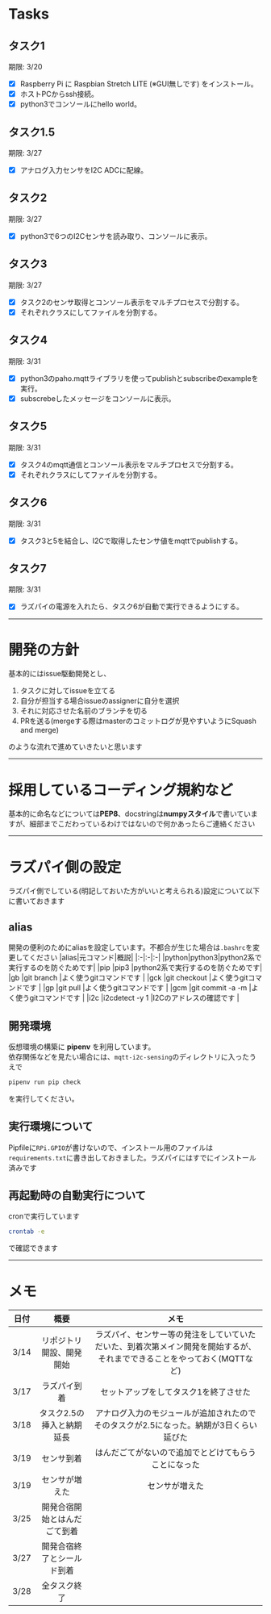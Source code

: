 # Tasks
## タスク1
期限: 3/20
- [x] Raspberry Pi に Raspbian Stretch LITE (※GUI無しです) をインストール。
- [x] ホストPCからssh接続。
- [x] python3でコンソールにhello world。
## タスク1.5
期限: 3/27
- [x] アナログ入力センサをI2C ADCに配線。
## タスク2
期限: 3/27
- [x] python3で6つのI2Cセンサを読み取り、コンソールに表示。
## タスク3
期限: 3/27
- [x] タスク2のセンサ取得とコンソール表示をマルチプロセスで分割する。
- [x] それぞれクラスにしてファイルを分割する。
## タスク4
期限: 3/31
- [x] python3のpaho.mqttライブラリを使ってpublishとsubscribeのexampleを実行。
- [x] subscrebeしたメッセージをコンソールに表示。
## タスク5
期限: 3/31
- [x] タスク4のmqtt通信とコンソール表示をマルチプロセスで分割する。
- [x] それぞれクラスにしてファイルを分割する。
## タスク6
期限: 3/31
- [x] タスク3と5を結合し、I2Cで取得したセンサ値をmqttでpublishする。
## タスク7
期限: 3/31
- [x] ラズパイの電源を入れたら、タスク6が自動で実行できるようにする。

---

# 開発の方針
基本的にはissue駆動開発とし、
1. タスクに対してissueを立てる
2. 自分が担当する場合issueのassignerに自分を選択
2. それに対応させた名前のブランチを切る
3. PRを送る(mergeする際はmasterのコミットログが見やすいようにSquash and merge)

のような流れで進めていきたいと思います

---

# 採用しているコーディング規約など
基本的に命名などについては**PEP8**、docstringは**numpyスタイル**で書いていますが、細部までこだわっているわけではないので何かあったらご連絡ください

---

# ラズパイ側の設定
ラズパイ側でしている(明記しておいた方がいいと考えられる)設定について以下に書いておきます

## alias
開発の便利のためにaliasを設定しています。不都合が生じた場合は`.bashrc`を変更してください
|alias|元コマンド|概説|
|:-|:-|:-|
|python|python3|python2系で実行するのを防ぐためです|
|pip   |pip3   |python2系で実行するのを防ぐためです|
|gb    |git branch   |よく使うgitコマンドです     |
|gck   |git checkout  |よく使うgitコマンドです   |
|gp   |git pull   |よく使うgitコマンドです   |
|gcm   |git commit -a -m  |よく使うgitコマンドです   |
|i2c   |i2cdetect -y 1   |I2Cのアドレスの確認です   |

## 開発環境
仮想環境の構築に **pipenv** を利用しています。  
依存関係などを見たい場合には、`mqtt-i2c-sensing`のディレクトリに入ったうえで
```bash
pipenv run pip check
```
を実行してください。

## 実行環境について
Pipfileに`RPi.GPIO`が書けないので、インストール用のファイルは`requirements.txt`に書き出しておきました。ラズパイにはすでにインストール済みです

## 再起動時の自動実行について
cronで実行しています
```bash
crontab -e
```
で確認できます

---

# メモ
|日付|概要|メモ|
|:-:|:-:|:-:|
|3/14|リポジトリ開設、開発開始|ラズパイ、センサー等の発注をしていていただいた、到着次第メイン開発を開始するが、それまでできることをやっておく(MQTTなど)|
|3/17|ラズパイ到着|セットアップをしてタスク1を終了させた|
|3/18|タスク2.5の挿入と納期延長|アナログ入力のモジュールが追加されたのでそのタスクが2.5になった。納期が3日くらい延びた|
|3/19|センサ到着|はんだごてがないので追加でとどけてもらうことになった|
|3/19|センサが増えた|センサが増えた|
|3/25   |開発合宿開始とはんだごて到着   |   |
|3/27   |開発合宿終了とシールド到着   |   |
|3/28   |全タスク終了   |   |
